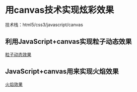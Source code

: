 # 用canvas技术实现炫彩效果
技术栈：html5/css3/javascript/canvas
## 利用JavaScript+canvas实现粒子动态效果
[粒子动态效果](https://wangxiaozhan.github.io/canvas-/canvas.html)

## JavaScript+canvas用来实现火焰效果
[火焰效果](https://wangxiaozhan.github.io/canvas-/canvas.html)
